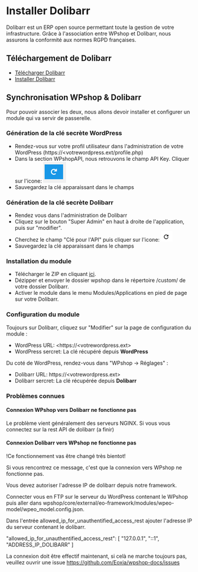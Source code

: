 # Installer Dolibarr

Dolibarr est un ERP open source permettant toute la gestion de votre infrastructure. Grâce à l'association entre WPshop et Dolibarr, nous assurons la conformité aux normes RGPD françaises.

## Téléchargement de Dolibarr

* [Télécharger Dolibarr](https://www.dolibarr.fr/telechargements)
* [Installer Dolibarr](https://wiki.dolibarr.org/index.php/Installation_-_Mise_%C3%A0_jour)

## Synchronisation WPshop & Dolibarr

Pour pouvoir associer les deux, nous allons devoir installer et configurer un module qui va servir de passerelle.

### Génération de la clé secrète WordPress

* Rendez-vous sur votre profil utilisateur dans l'administration de votre WordPress (https://<votrewordpress.ext/profile.php)
* Dans la section WPshopAPI, nous retrouvons le champ API Key. Cliquer sur l'icone: ![](https://github.com/Eoxia/wpshop-docs/blob/master/images/generate-api-key.PNG)
* Sauvegardez la clé apparaissant dans le champs

### Génération de la clé secrète Dolibarr

* Rendez vous dans l'administration de Dolibarr
* Cliquez sur le bouton "Super Admin" en haut à droite de l'application, puis sur "modifier".
* Cherchez le champ "Clé pour l'API" puis cliquer sur l'icone: ![](https://github.com/Eoxia/wpshop-docs/blob/master/images/generate-api-key-doli.PNG)
* Sauvegardez la clé apparaissant dans le champs

### Installation du module

* Télécharger le ZIP en cliquant [ici](https://github.com/Eoxia/doli-wpshop/archive/master.zip).
* Dézipper et envoyer le dossier wpshop dans le répertoire /custom/ de votre dossier Dolibarr.
* Activer le module dans le menu Modules/Applications en pied de page sur votre Dolibarr.

### Configuration du module

Toujours sur Dolibarr, cliquez sur "Modifier" sur la page de configuration du module :

* WordPress URL: <https://<votrewordpress.ext>
* WordPress sercret: La clé récupéré depuis **WordPress**

Du coté de WordPress, rendez-vous dans "WPshop -> Réglages" :

* Dolibarr URL: https://<votrewordpress.ext>
* Dolibarr sercret: La clé récupérée depuis **Dolibarr**

### Problèmes connues

#### Connexion WPshop vers Dolibarr ne fonctionne pas

Le problème vient généralement des serveurs NGINX.
Si vous vous connectez sur la rest API de dolibarr (a finir)

#### Connexion Dolibarr vers WPshop ne fonctionne pas

!Ce fonctionnement vas être changé très bientot!

Si vous rencontrez ce message, c'est que la connexion vers WPshop ne fonctionne pas.
[](https://github.com/Eoxia/wpshop-docs/blob/master/images/dolibarrconnexionfailed.png)

Vous devez autoriser l'adresse IP de dolibarr depuis notre framework.

Connecter vous en FTP sur le serveur du WordPress contenant le WPshop puis aller dans wpshop/core/external/eo-framework/modules/wpeo-model/wpeo_model.config.json.

Dans l'entrée allowed_ip_for_unauthentified_access_rest ajouter l'adresse IP du serveur contenant le dolibarr.

"allowed_ip_for_unauthentified_access_rest": [
		"127.0.0.1",
		"::1",
    "ADDRESS_IP_DOLIBARR"
	]
  
  La connexion doit être effectif maintenant, si celà ne marche toujours pas, veuillez ouvrir une issue https://github.com/Eoxia/wpshop-docs/issues

